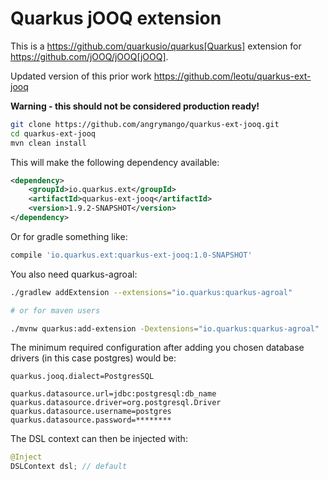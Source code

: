 # Quarkus jOOQ extension

This is a https://github.com/quarkusio/quarkus[Quarkus] extension for https://github.com/jOOQ/jOOQ[jOOQ].

Updated version of this prior work https://github.com/leotu/quarkus-ext-jooq

**Warning - this should not be considered production ready!**

```sh
git clone https://github.com/angrymango/quarkus-ext-jooq.git
cd quarkus-ext-jooq
mvn clean install
```

This will make the following dependency available:

```xml
<dependency>
    <groupId>io.quarkus.ext</groupId>
    <artifactId>quarkus-ext-jooq</artifactId>
    <version>1.9.2-SNAPSHOT</version>
</dependency>
```
Or for gradle something like:

```sh
compile 'io.quarkus.ext:quarkus-ext-jooq:1.0-SNAPSHOT'
```
You also need quarkus-agroal:

```sh
./gradlew addExtension --extensions="io.quarkus:quarkus-agroal"

# or for maven users

./mvnw quarkus:add-extension -Dextensions="io.quarkus:quarkus-agroal"
```
The minimum required configuration after adding you chosen database drivers (in this case postgres) would be:

```properties
quarkus.jooq.dialect=PostgresSQL

quarkus.datasource.url=jdbc:postgresql:db_name
quarkus.datasource.driver=org.postgresql.Driver
quarkus.datasource.username=postgres
quarkus.datasource.password=********
```

The DSL context can then be injected with:

```java
@Inject
DSLContext dsl; // default
```